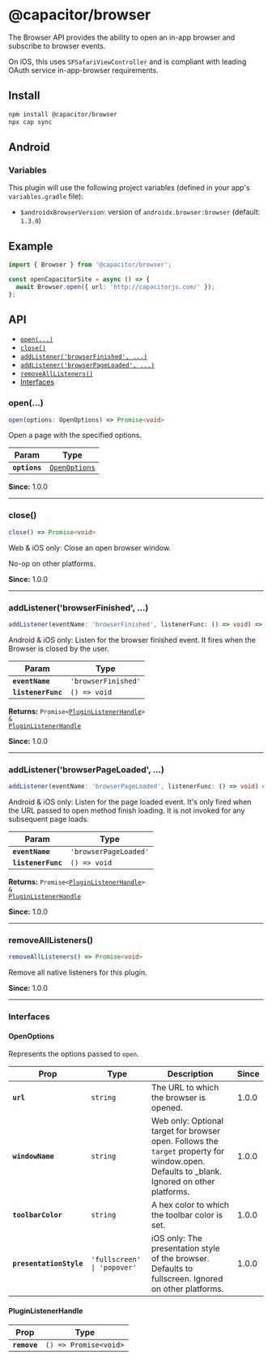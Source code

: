 
# @capacitor/browser

The Browser API provides the ability to open an in-app browser and subscribe to browser events.

On iOS, this uses `SFSafariViewController` and is compliant with leading OAuth service in-app-browser requirements.

## Install

```bash
npm install @capacitor/browser
npx cap sync
```

## Android

### Variables

This plugin will use the following project variables (defined in your app's `variables.gradle` file):

- `$androidxBrowserVersion`: version of `androidx.browser:browser` (default: `1.3.0`)

## Example

```typescript
import { Browser } from '@capacitor/browser';

const openCapacitorSite = async () => {
  await Browser.open({ url: 'http://capacitorjs.com/' });
};
```

## API

<docgen-index>

* [`open(...)`](#open)
* [`close()`](#close)
* [`addListener('browserFinished', ...)`](#addlistenerbrowserfinished)
* [`addListener('browserPageLoaded', ...)`](#addlistenerbrowserpageloaded)
* [`removeAllListeners()`](#removealllisteners)
* [Interfaces](#interfaces)

</docgen-index>

<docgen-api>
<!--Update the source file JSDoc comments and rerun docgen to update the docs below-->

### open(...)

```typescript
open(options: OpenOptions) => Promise<void>
```

Open a page with the specified options.

| Param         | Type                                                |
| ------------- | --------------------------------------------------- |
| **`options`** | <code><a href="#openoptions">OpenOptions</a></code> |

**Since:** 1.0.0

--------------------


### close()

```typescript
close() => Promise<void>
```

Web & iOS only: Close an open browser window.

No-op on other platforms.

**Since:** 1.0.0

--------------------


### addListener('browserFinished', ...)

```typescript
addListener(eventName: 'browserFinished', listenerFunc: () => void) => Promise<PluginListenerHandle> & PluginListenerHandle
```

Android & iOS only: Listen for the browser finished event.
It fires when the Browser is closed by the user.

| Param              | Type                           |
| ------------------ | ------------------------------ |
| **`eventName`**    | <code>'browserFinished'</code> |
| **`listenerFunc`** | <code>() =&gt; void</code>     |

**Returns:** <code>Promise&lt;<a href="#pluginlistenerhandle">PluginListenerHandle</a>&gt; & <a href="#pluginlistenerhandle">PluginListenerHandle</a></code>

**Since:** 1.0.0

--------------------


### addListener('browserPageLoaded', ...)

```typescript
addListener(eventName: 'browserPageLoaded', listenerFunc: () => void) => Promise<PluginListenerHandle> & PluginListenerHandle
```

Android & iOS only: Listen for the page loaded event.
It's only fired when the URL passed to open method finish loading.
It is not invoked for any subsequent page loads.

| Param              | Type                             |
| ------------------ | -------------------------------- |
| **`eventName`**    | <code>'browserPageLoaded'</code> |
| **`listenerFunc`** | <code>() =&gt; void</code>       |

**Returns:** <code>Promise&lt;<a href="#pluginlistenerhandle">PluginListenerHandle</a>&gt; & <a href="#pluginlistenerhandle">PluginListenerHandle</a></code>

**Since:** 1.0.0

--------------------


### removeAllListeners()

```typescript
removeAllListeners() => Promise<void>
```

Remove all native listeners for this plugin.

**Since:** 1.0.0

--------------------


### Interfaces


#### OpenOptions

Represents the options passed to `open`.

| Prop                    | Type                                   | Description                                                                                                                                | Since |
| ----------------------- | -------------------------------------- | ------------------------------------------------------------------------------------------------------------------------------------------ | ----- |
| **`url`**               | <code>string</code>                    | The URL to which the browser is opened.                                                                                                    | 1.0.0 |
| **`windowName`**        | <code>string</code>                    | Web only: Optional target for browser open. Follows the `target` property for window.open. Defaults to _blank. Ignored on other platforms. | 1.0.0 |
| **`toolbarColor`**      | <code>string</code>                    | A hex color to which the toolbar color is set.                                                                                             | 1.0.0 |
| **`presentationStyle`** | <code>'fullscreen' \| 'popover'</code> | iOS only: The presentation style of the browser. Defaults to fullscreen. Ignored on other platforms.                                       | 1.0.0 |


#### PluginListenerHandle

| Prop         | Type                                      |
| ------------ | ----------------------------------------- |
| **`remove`** | <code>() =&gt; Promise&lt;void&gt;</code> |

</docgen-api>
